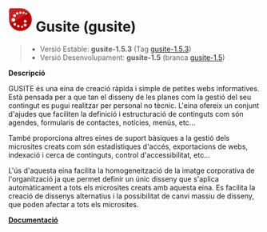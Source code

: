 # ![Logo](https://github.com/GovernIB/maven/raw/binaris/gusite/projectinfo_Attachments/icon.jpg) Gusite (gusite)
> - Versió Estable: __gusite-1.5.3__ (Tag [gusite-1.5.3](https://github.com/GovernIB/gusite/tree/gusite-1.5.3))
> - Versió Desenvolupament: __gusite-1.5__ (branca [gusite-1.5](https://github.com/GovernIB/gusite/tree/gusite-1.5))

**Descripció**

GUSITE és una eina de creació ràpida i simple de petites webs informatives. Està pensada per a que tan el disseny de les planes com la gestió del seu contingut es pugui realitzar per personal no tècnic. L'eina ofereix un conjunt d'ajudes que faciliten la definició i estructuració de continguts com són agendes, formularis de contactes, notícies, menús, etc...

També proporciona altres eines de suport bàsiques a la gestió dels microsites creats com són estadístiques d'accés, exportacions de webs, indexació i cerca de continguts, control d'accessibilitat, etc...

L'ús d'aquesta eina facilita la homogeneització de la imatge corporativa de l'organització ja que permet definir un únic disseny que s'aplica automàticament a tots els microsites creats amb aquesta eina. Es facilita la creació de dissenys alternatius i la possibilitat de canvi massiu de disseny, que poden afectar a tots els microsites.

[**Documentació**](https://github.com/GovernIB/gusite/tree/gusite-1.5.3/doc/pdf)

